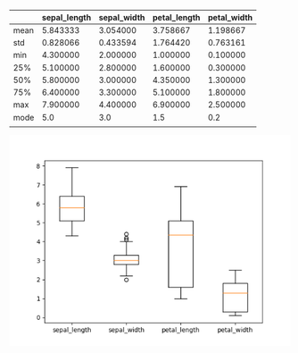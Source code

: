|      | sepal_length | sepal_width | petal_length | petal_width |
| ---- | ------------ | ----------- | ------------ | ----------- |
| mean | 5.843333     | 3.054000    | 3.758667     | 1.198667    |
| std  | 0.828066     | 0.433594    | 1.764420     | 0.763161    |
| min  | 4.300000     | 2.000000    | 1.000000     | 0.100000    |
| 25%  | 5.100000     | 2.800000    | 1.600000     | 0.300000    |
| 50%  | 5.800000     | 3.000000    | 4.350000     | 1.300000    |
| 75%  | 6.400000     | 3.300000    | 5.100000     | 1.800000    |
| max  | 7.900000     | 4.400000    | 6.900000     | 2.500000    |
| mode | 5.0          | 3.0         | 1.5          | 0.2         |
|      |              |             |              |             |

![boxplot.png](../img/boxplot.png)